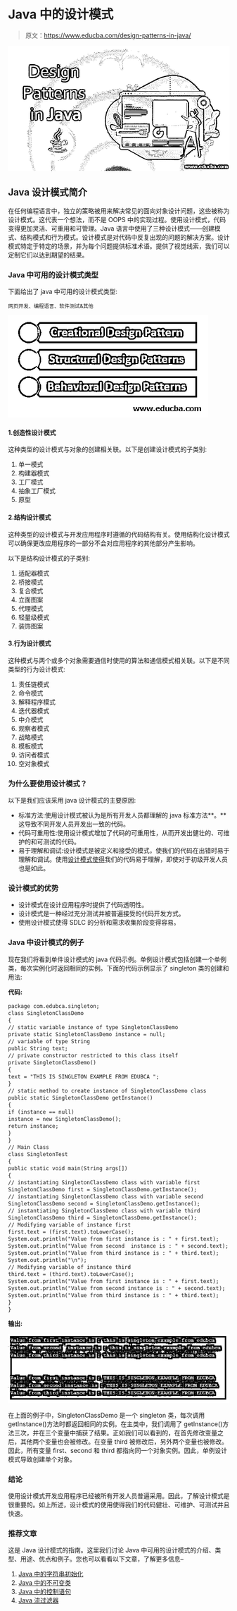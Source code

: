 # Java 中的设计模式

> 原文：<https://www.educba.com/design-patterns-in-java/>

![Design-patterns-in-Java](img/d3a2de25cdbec6fc296782f3049fd41a.png)



## Java 设计模式简介

在任何编程语言中，独立的策略被用来解决常见的面向对象设计问题，这些被称为设计模式。这代表一个想法，而不是 OOPS 中的实现过程。使用设计模式，代码变得更加灵活、可重用和可管理。Java 语言中使用了三种设计模式——创建模式、结构模式和行为模式。设计模式是对代码中反复出现的问题的解决方案。设计模式特定于特定的场景，并为每个问题提供标准术语。提供了视觉线索，我们可以定制它们以达到期望的结果。

### Java 中可用的设计模式类型

下面给出了 java 中可用的设计模式类型:

<small>网页开发、编程语言、软件测试&其他</small>

![Design-patterns-in-Java](img/8229f5d881b4514e76d0bb9ba3b348b8.png)



#### 1.创造性设计模式

这种类型的设计模式与对象的创建相关联。以下是创建设计模式的子类别:

1.  单一模式
2.  构建器模式
3.  工厂模式
4.  抽象工厂模式
5.  原型

#### 2.结构设计模式

这种类型的设计模式与开发应用程序时遵循的代码结构有关。使用结构化设计模式可以确保更改应用程序的一部分不会对应用程序的其他部分产生影响。

以下是结构设计模式的子类别:

1.  适配器模式
2.  桥接模式
3.  复合模式
4.  立面图案
5.  代理模式
6.  轻量级模式
7.  装饰图案

#### 3.行为设计模式

这种模式与两个或多个对象需要通信时使用的算法和通信模式相关联。以下是不同类型的行为设计模式:

1.  责任链模式
2.  命令模式
3.  解释程序模式
4.  迭代器模式
5.  中介模式
6.  观察者模式
7.  战略模式
8.  模板模式
9.  访问者模式
10.  空对象模式

### 为什么要使用设计模式？

以下是我们应该采用 java 设计模式的主要原因:

*   标准方法:使用设计模式被认为是所有开发人员都理解的 java 标准方法**。**这导致不同开发人员开发出一致的代码。
*   代码可重用性:使用设计模式增加了代码的可重用性，从而开发出健壮的、可维护的和可测试的代码。
*   易于理解和调试:设计模式是被定义和接受的模式，使我们的代码在出错时易于理解和调试。使用[设计模式使得](https://www.educba.com/javascript-design-patterns/)我们的代码易于理解，即使对于初级开发人员也是如此。

### 设计模式的优势

*   设计模式在设计应用程序时提供了代码透明性。
*   设计模式是一种经过充分测试并被普遍接受的代码开发方式。
*   使用设计模式使得 SDLC 的分析和需求收集阶段变得容易。

### Java 中设计模式的例子

现在我们将看到单件设计模式的 java 代码示例。单例设计模式包括创建一个单例类，每次实例化时返回相同的实例。下面的代码示例显示了 singleton 类的创建和用法:

**代码:**

```
package com.edubca.singleton;
class SingletonClassDemo
{
// static variable instance of type SingletonClassDemo
private static SingletonClassDemo instance = null;
// variable of type String
public String text;
// private constructor restricted to this class itself
private SingletonClassDemo()
{
text = "THIS IS SINGLETON EXAMPLE FROM EDUBCA ";
}
// static method to create instance of SingletonClassDemo class
public static SingletonClassDemo getInstance()
{
if (instance == null)
instance = new SingletonClassDemo();
return instance;
}
}
// Main Class
class SingletonTest
{
public static void main(String args[])
{
// instantiating SingletonClassDemo class with variable first
SingletonClassDemo first = SingletonClassDemo.getInstance();
// instantiating SingletonClassDemo class with variable second
SingletonClassDemo second = SingletonClassDemo.getInstance();
// instantiating SingletonClassDemo class with variable third
SingletonClassDemo third = SingletonClassDemo.getInstance();
// Modifying variable of instance first
first.text = (first.text).toLowerCase();
System.out.println("Value from first instance is : " + first.text);
System.out.println("Value from second  instance is : " + second.text);
System.out.println("Value from third instance is : " + third.text);
System.out.println("\n");
// Modifying variable of instance third
third.text = (third.text).toLowerCase();
System.out.println("Value from first instance is : " + first.text);
System.out.println("Value from second instance is : " + second.text);
System.out.println("Value from third instance is : " + third.text);
}
}
```

**输出:**

![dESIGN PATTERNS IN JAVA](img/a022f0bf3e0eb82bf480deac4d454ea6.png)



在上面的例子中，SingletonClassDemo 是一个 singleton 类，每次调用 getInstance()方法时都返回相同的实例。在主类中，我们调用了 getInstance()方法三次，并在三个变量中捕获了结果。正如我们可以看到的，在首先修改变量之后，其他两个变量也会被修改。在变量 third 被修改后，另外两个变量也被修改。因此，所有变量 first、second 和 third 都指向同一个对象实例。因此，单例设计模式导致创建单个对象。

### 结论

使用设计模式开发应用程序已经被所有开发人员普遍采用。因此，了解设计模式是很重要的。如上所述，设计模式的使用使得我们的代码健壮、可维护、可测试并且快速。

### 推荐文章

这是 Java 设计模式的指南。这里我们讨论 Java 中可用的设计模式的介绍、类型、用途、优点和例子。您也可以看看以下文章，了解更多信息–

1.  [Java 中的字符串初始化](https://www.educba.com/string-initialization-in-java/)
2.  [Java 中的不可变类](https://www.educba.com/immutable-class-in-java/)
3.  [Java 中的控制语句](https://www.educba.com/control-statement-in-java/)
4.  [Java 流过滤器](https://www.educba.com/java-stream-filter/)






